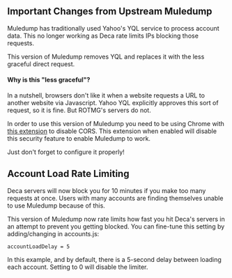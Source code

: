 ##  Important Changes from Upstream Muledump

Muledump has traditionally used Yahoo's YQL service to process account data. This no longer working as Deca rate limits IPs blocking those requests.

This version of Muledump removes YQL and replaces it with the less graceful direct request.

#### Why is this "less graceful"?

In a nutshell, browsers don't like it when a website requests a URL to another website via Javascript. Yahoo YQL explicitly approves this sort of request, so it is fine. But ROTMG's servers do not.

In order to use this version of Muledump you need to be using Chrome with [this extension](https://chrome.google.com/webstore/detail/allow-control-allow-origi/nlfbmbojpeacfghkpbjhddihlkkiljbi) to disable CORS. This extension when enabled will disable this security feature to enable Muledump to work. 

Just don't forget to configure it properly!

## Account Load Rate Limiting

Deca servers will now block you for 10 minutes if you make too many requests at once. Users with many accounts are finding themselves unable to use Muledump because of this.

This version of Muledump now rate limits how fast you hit Deca's servers in an attempt to prevent you getting blocked. You can fine-tune this setting by adding/changing in accounts.js:

```
accountLoadDelay = 5
```

In this example, and by default, there is a 5-second delay between loading each account. Setting to 0 will disable the limiter.